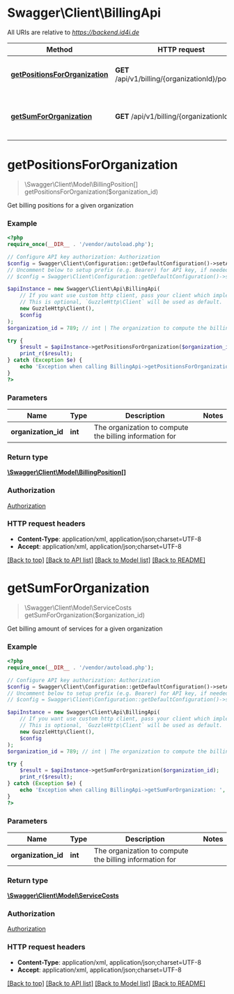 # Swagger\Client\BillingApi

All URIs are relative to *https://backend.id4i.de*

Method | HTTP request | Description
------------- | ------------- | -------------
[**getPositionsForOrganization**](BillingApi.md#getPositionsForOrganization) | **GET** /api/v1/billing/{organizationId}/positions | Get billing positions for a given organization
[**getSumForOrganization**](BillingApi.md#getSumForOrganization) | **GET** /api/v1/billing/{organizationId} | Get billing amount of services for a given organization


# **getPositionsForOrganization**
> \Swagger\Client\Model\BillingPosition[] getPositionsForOrganization($organization_id)

Get billing positions for a given organization

### Example
```php
<?php
require_once(__DIR__ . '/vendor/autoload.php');

// Configure API key authorization: Authorization
$config = Swagger\Client\Configuration::getDefaultConfiguration()->setApiKey('Authorization', 'YOUR_API_KEY');
// Uncomment below to setup prefix (e.g. Bearer) for API key, if needed
// $config = Swagger\Client\Configuration::getDefaultConfiguration()->setApiKeyPrefix('Authorization', 'Bearer');

$apiInstance = new Swagger\Client\Api\BillingApi(
    // If you want use custom http client, pass your client which implements `GuzzleHttp\ClientInterface`.
    // This is optional, `GuzzleHttp\Client` will be used as default.
    new GuzzleHttp\Client(),
    $config
);
$organization_id = 789; // int | The organization to compute the billing information for

try {
    $result = $apiInstance->getPositionsForOrganization($organization_id);
    print_r($result);
} catch (Exception $e) {
    echo 'Exception when calling BillingApi->getPositionsForOrganization: ', $e->getMessage(), PHP_EOL;
}
?>
```

### Parameters

Name | Type | Description  | Notes
------------- | ------------- | ------------- | -------------
 **organization_id** | **int**| The organization to compute the billing information for |

### Return type

[**\Swagger\Client\Model\BillingPosition[]**](../Model/BillingPosition.md)

### Authorization

[Authorization](../../README.md#Authorization)

### HTTP request headers

 - **Content-Type**: application/xml, application/json;charset=UTF-8
 - **Accept**: application/xml, application/json;charset=UTF-8

[[Back to top]](#) [[Back to API list]](../../README.md#documentation-for-api-endpoints) [[Back to Model list]](../../README.md#documentation-for-models) [[Back to README]](../../README.md)

# **getSumForOrganization**
> \Swagger\Client\Model\ServiceCosts getSumForOrganization($organization_id)

Get billing amount of services for a given organization

### Example
```php
<?php
require_once(__DIR__ . '/vendor/autoload.php');

// Configure API key authorization: Authorization
$config = Swagger\Client\Configuration::getDefaultConfiguration()->setApiKey('Authorization', 'YOUR_API_KEY');
// Uncomment below to setup prefix (e.g. Bearer) for API key, if needed
// $config = Swagger\Client\Configuration::getDefaultConfiguration()->setApiKeyPrefix('Authorization', 'Bearer');

$apiInstance = new Swagger\Client\Api\BillingApi(
    // If you want use custom http client, pass your client which implements `GuzzleHttp\ClientInterface`.
    // This is optional, `GuzzleHttp\Client` will be used as default.
    new GuzzleHttp\Client(),
    $config
);
$organization_id = 789; // int | The organization to compute the billing information for

try {
    $result = $apiInstance->getSumForOrganization($organization_id);
    print_r($result);
} catch (Exception $e) {
    echo 'Exception when calling BillingApi->getSumForOrganization: ', $e->getMessage(), PHP_EOL;
}
?>
```

### Parameters

Name | Type | Description  | Notes
------------- | ------------- | ------------- | -------------
 **organization_id** | **int**| The organization to compute the billing information for |

### Return type

[**\Swagger\Client\Model\ServiceCosts**](../Model/ServiceCosts.md)

### Authorization

[Authorization](../../README.md#Authorization)

### HTTP request headers

 - **Content-Type**: application/xml, application/json;charset=UTF-8
 - **Accept**: application/xml, application/json;charset=UTF-8

[[Back to top]](#) [[Back to API list]](../../README.md#documentation-for-api-endpoints) [[Back to Model list]](../../README.md#documentation-for-models) [[Back to README]](../../README.md)

